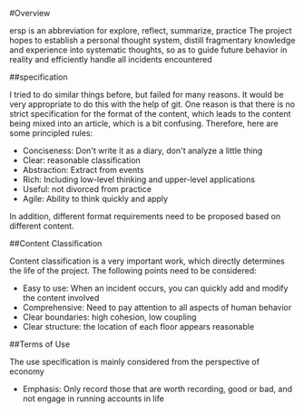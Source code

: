 #Overview

ersp is an abbreviation for explore, reflect, summarize, practice
The project hopes to establish a personal thought system, distill fragmentary knowledge and experience into systematic thoughts, so as to guide future behavior in reality and efficiently handle all incidents encountered

##specification

I tried to do similar things before, but failed for many reasons. It would be very appropriate to do this with the help of git. One reason is that there is no strict specification for the format of the content, which leads to the content being mixed into an article, which is a bit confusing. Therefore, here are some principled rules:

- Conciseness: Don't write it as a diary, don't analyze a little thing
- Clear: reasonable classification
- Abstraction: Extract from events
- Rich: Including low-level thinking and upper-level applications
- Useful: not divorced from practice
- Agile: Ability to think quickly and apply

In addition, different format requirements need to be proposed based on different content.

##Content Classification

Content classification is a very important work, which directly determines the life of the project. The following points need to be considered:

- Easy to use: When an incident occurs, you can quickly add and modify the content involved
- Comprehensive: Need to pay attention to all aspects of human behavior
- Clear boundaries: high cohesion, low coupling
- Clear structure: the location of each floor appears reasonable

##Terms of Use

The use specification is mainly considered from the perspective of economy

- Emphasis: Only record those that are worth recording, good or bad, and not engage in running accounts in life